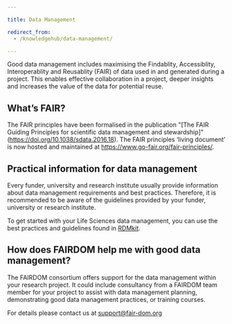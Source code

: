 ```yaml
---

title: Data Management 

redirect_from: 
  - /knowledgehub/data-management/

---
```



Good data management includes maximising the Findablity, Accessiblity, Interoperablity and Reusablity (FAIR) of data used in and generated during a project. This enables effective collaboration in a project, deeper insights and increases the value of the data for potential reuse.

## What’s FAIR?

The FAIR principles have been formalised in the publication "[The FAIR Guiding Principles for scientific data management and stewardship]"(https://doi.org/10.1038/sdata.2016.18). The FAIR principles ‘living document’ is now hosted and maintained at https://www.go-fair.org/fair-principles/.

## Practical information for data management

Every funder, university and research institute usually provide information about data management requirements and best practices. Therefore, it is recommended to be aware of the guidelines provided by your funder, university or research institute.

To get started with your Life Sciences data management, you can use the best practices and guidelines found in [RDMkit](https://rdmkit.elixir-europe.org/data_management_plan.html).

## How does FAIRDOM help me with good data management?

The FAIRDOM consortium offers support for the data management within your research project. It could include consultancy from a FAIRDOM team member for your project to assist with data management planning, demonstrating good data management practices, or training courses.
 

For details please contact us at support@fair-dom.org
